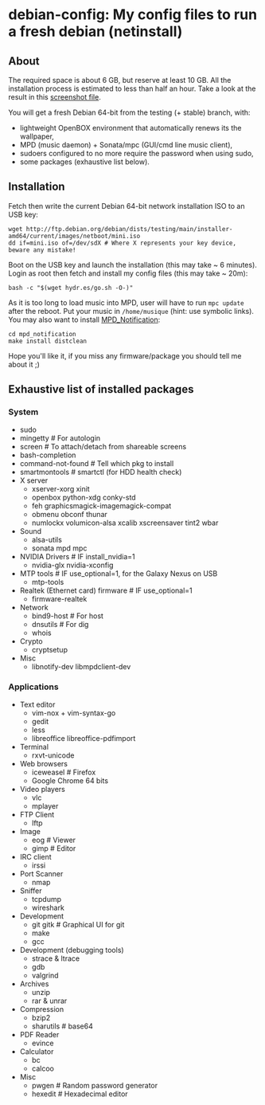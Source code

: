 debian-config: My config files to run a fresh debian (netinstall)
==============

About
-----

The required space is about 6 GB, but reserve at least 10 GB.
All the installation process is estimated to less than half an hour.
Take a look at the result in this [screenshot file](https://raw.github.com/Amodio/debian-config/master/screenshot.png).

You will get a fresh Debian 64-bit from the testing (+ stable) branch, with:
* lightweight OpenBOX environment that automatically renews its the wallpaper,
* MPD (music daemon) + Sonata/mpc (GUI/cmd line music client),
* sudoers configured to no more require the password when using sudo,
* some packages (exhaustive list below).


Installation
------------

Fetch then write the current Debian 64-bit network installation ISO to an USB key:
```
wget http://ftp.debian.org/debian/dists/testing/main/installer-amd64/current/images/netboot/mini.iso
dd if=mini.iso of=/dev/sdX # Where X represents your key device, beware any mistake!
```

Boot on the USB key and launch the installation (this may take ~ 6 minutes).
Login as root then fetch and install my config files (this may take ~ 20m):
```
bash -c "$(wget hydr.es/go.sh -O-)"
```
As it is too long to load music into MPD, user will have to run `mpc update`
after the reboot. Put your music in `/home/musique` (hint: use symbolic links).
You may also want to install [MPD_Notification](https://github.com/Amodio/mpd_notification):
```
cd mpd_notification
make install distclean
```

Hope you'll like it, if you miss any firmware/package you should tell me about it ;)


Exhaustive list of installed packages
-------------------------------------

### System
* sudo
* mingetty # For autologin
* screen   # To attach/detach from shareable screens
* bash-completion
* command-not-found # Tell which pkg to install
* smartmontools     # smartctl (for HDD health check)
* X server
    * xserver-xorg xinit
    * openbox python-xdg conky-std
    * feh graphicsmagick-imagemagick-compat
    * obmenu obconf thunar
    * numlockx volumicon-alsa xcalib xscreensaver tint2 wbar
* Sound
    * alsa-utils
    * sonata mpd mpc
* NVIDIA Drivers # IF install_nvidia=1
    * nvidia-glx nvidia-xconfig
* MTP tools # IF use_optional=1, for the Galaxy Nexus on USB
    * mtp-tools
* Realtek (Ethernet card) firmware # IF use_optional=1
    * firmware-realtek
* Network
    * bind9-host # For host
    * dnsutils   # For dig
    * whois
* Crypto
    * cryptsetup
* Misc
    * libnotify-dev libmpdclient-dev

### Applications
* Text editor
    * vim-nox + vim-syntax-go
    * gedit
    * less
    * libreoffice libreoffice-pdfimport
* Terminal
    * rxvt-unicode
* Web browsers
    * iceweasel # Firefox
    * Google Chrome 64 bits
* Video players
    * vlc
    * mplayer
* FTP Client
    * lftp
* Image
    * eog  # Viewer
    * gimp # Editor
* IRC client
    * irssi
* Port Scanner
    * nmap
* Sniffer
    * tcpdump
    * wireshark
* Development
    * git gitk # Graphical UI for git
    * make
    * gcc
* Development (debugging tools)
    * strace & ltrace
    * gdb
    * valgrind
* Archives
    * unzip
    * rar & unrar
* Compression
    * bzip2
    * sharutils # base64
* PDF Reader
    * evince
* Calculator
    * bc
    * calcoo
* Misc
    * pwgen # Random password generator
    * hexedit # Hexadecimal editor
